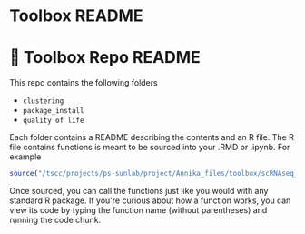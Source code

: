 # Toolbox README

# 🧰 Toolbox Repo README

This repo contains the following folders 

- `clustering`
- `package_install`
- `quality of life`

Each folder contains a README describing the contents and an R file. The R file contains functions is meant to be sourced into your .RMD or .ipynb. For example

```r
source("/tscc/projects/ps-sunlab/project/Annika_files/toolbox/scRNAseq_toolbox.R")

```

Once sourced, you can call the functions just like you would with any standard R package. If you're curious about how a function works, you can view its code by typing the function name (without parentheses) and running the code chunk.
